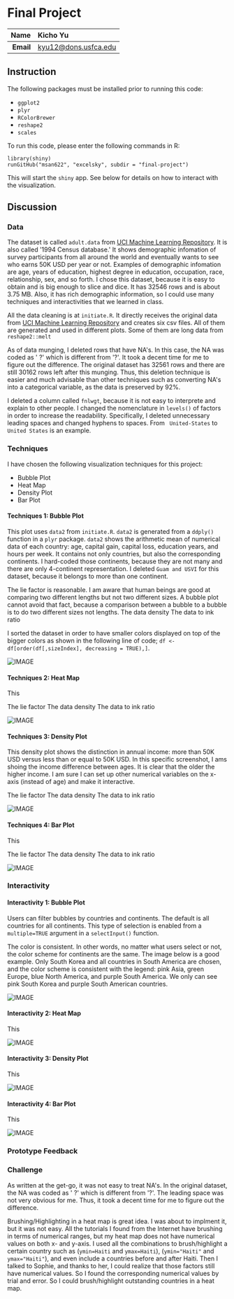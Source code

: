 Final Project
==============================

| **Name**  | Kicho Yu  |
|----------:|:-------------|
| **Email** | kyu12@dons.usfca.edu |

## Instruction ##
The following packages must be installed prior to running this code:
- `ggplot2`
- `plyr` 
- `RColorBrewer` 
- `reshape2` 
- `scales` 

To run this code, please enter the following commands in R:

```
library(shiny)
runGitHub("msan622", "excelsky", subdir = "final-project")
```
This will start the `shiny` app. See below for details on how to interact with the visualization.  


## Discussion ##
### Data ###
The dataset is called `adult.data` from [UCI Machine Learning Repository](https://archive.ics.uci.edu/ml/datasets/Adult). It is also called '1994 Census database.' It shows demographic infomation of survey participants from all around the world and eventually wants to see who earns 50K USD per year or not. Examples of demographic infomation are age, years of education, highest degree in education, occupation, race, relationship, sex, and so forth. I chose this dataset, because it is easy to obtain and is big enough to slice and dice. It has 32546 rows and is about 3.75 MB. Also, it has rich demographic information, so I could use many techniques and interactivities that we learned in class. 

All the data cleaning is at `initiate.R`. It directly receives the original data from [UCI Machine Learning Repository](https://archive.ics.uci.edu/ml/datasets/Adult) and creates six csv files. All of them are generated and used in different plots. Some of them are long data from `reshape2::melt`

As of data munging, I deleted rows that have NA's. In this case, the NA was coded as ' ?' which is different from '?'. It took a decent time for me to figure out the difference. The original dataset has 32561 rows and there are still 30162 rows left after this munging. Thus, this deletion technique is easier and much advisable than other techniques such as converting NA's into a categorical variable, as the data is preserved by 92%.

I deleted a column called `fnlwgt`, because it is not easy to interprete and explain to other people. I changed the nomenclature in `levels()` of factors in order to increase the readability. Specifically, I deleted unnecessary leading spaces and changed hyphens to spaces. From ` United-States` to `United States` is an example.


### Techniques ###

I have chosen the following visualization techniques for this project:

- Bubble Plot
- Heat Map
- Density Plot
- Bar Plot

#### Techniques 1: Bubble Plot ####
This plot uses `data2` from `initiate.R`. `data2` is generated from a `ddply()` function in a `plyr` package. `data2` shows the arithmetic mean of numerical data of each country: age, capital gain, capital loss, education years, and hours per week. It contains not only countries, but also the corresponding continents. I hard-coded those continents, because they are not many and there are only 4-continent representation. I deleted `Guam and USVI` for this dataset, because it belongs to more than one continent.

The lie factor is reasonable. I am aware that human beings are good at comparing two different lengths but not two different sizes. A bubble plot cannot avoid that fact, because a comparison between a bubble to a bubble is to do two different sizes not lengths.
The data density
The data to ink ratio


I sorted the dataset in order to have smaller colors displayed on top of the bigger colors as shown in the following line of code; `df <- df[order(df[,sizeIndex], decreasing = TRUE),]`.

![IMAGE](1bubble.jpg) 


#### Techniques 2: Heat Map  ####
This

The lie factor
The data density
The data to ink ratio

![IMAGE](2heat.jpg) 


#### Techniques 3: Density Plot ####
This density plot shows the distinction in annual income: more than 50K USD versus less than or equal to 50K USD. In this specific screenshot, I ams shoing the income difference between ages. It is clear that the older the higher income. I am sure I can set up other numerical variables on the x-axis (instead of age) and make it interactive.

The lie factor
The data density
The data to ink ratio

![IMAGE](3density.jpg) 


#### Techniques 4: Bar Plot ####
This

The lie factor
The data density
The data to ink ratio

![IMAGE](4bar.jpg) 



### Interactivity ###

#### Interactivity 1: Bubble Plot ####
Users can filter bubbles by countries and continents. The default is all countries for all continents. This type of selection is enabled from a `multiple=TRUE` argument in a `selectInput()` function. 

The color is consistent. In other words, no matter what users select or not, the color scheme for continents are the same. The image below is a good example. Only South Korea and all countries in South America are chosen, and the color scheme is consistent with the legend: pink Asia, green Europe, blue North America, and purple South America. We only can see pink South Korea and purple South American countries.

![IMAGE](1consistency.jpg) 

#### Interactivity 2: Heat Map ####
This

![IMAGE](2brushing.jpg) 

#### Interactivity 3: Density Plot ####
This

![IMAGE](3density.jpg) 

#### Interactivity 4: Bar Plot ####
This

![IMAGE](4ratio.jpg) 





### Prototype Feedback ###




### Challenge ###
As written at the get-go, it was not easy to treat NA's. In the original dataset, the NA was coded as ' ?' which is different from '?'. The leading space was not very obvious for me. Thus, it took a decent time for me to figure out the difference.

Brushing/Highlighting in a heat map is great idea. I was about to implment it, but it was not easy. All the tutorials I found from the Internet have brushing in terms of numerical ranges, but my heat map does not have numerical values on both x- and y-axis. I used all the combinations to brush/highlight a certain country such as (`ymin=Haiti` and `ymax=Haiti`), (`ymin="Haiti"` and `ymax="Haiti"`), and even include a countries before and after Haiti. Then I talked to Sophie, and thanks to her, I could realize that those factors still have numerical values. So I found the corresponding numerical values by trial and error. So I could brush/highlight outstanding countries in a heat map.
